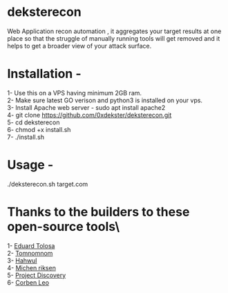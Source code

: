 # deksterecon
Web Application recon automation , it aggregates your target results at one place so that the struggle of manually running tools will get removed and it helps to get a broader view of your attack surface.

# Installation - 

1- Use this on a VPS having minimum 2GB ram.\
2- Make sure latest GO verison and python3 is installed on your vps.\
3- Install Apache web server - sudo apt install apache2 \
4- git clone https://github.com/0xdekster/deksterecon.git \
5- cd deksterecon\
6- chmod +x install.sh\
7- ./install.sh


# Usage - 

./deksterecon.sh target.com

# Thanks to the builders to these open-source tools\

1- [Eduard Tolosa](https://github.com/Edu4rdSHL/findomain)\
2- [Tomnomnom](https://github.com/tomnomnom)\
3- [Hahwul](https://github.com/hahwul/dalfox)\
4- [Michen riksen](https://github.com/michenriksen/aquatone)\
5- [Project Discovery](https://github.com/projectdiscovery)\
6- [Corben Leo](https://github.com/projectdiscovery)
